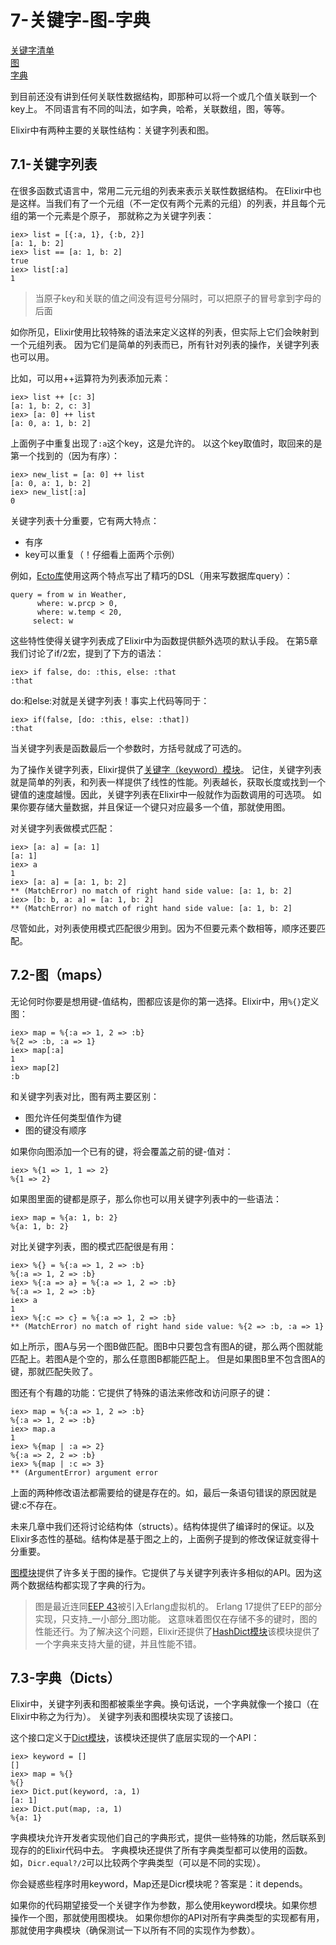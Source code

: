7-关键字-图-字典
================
[关键字清单](#71-%E5%85%B3%E9%94%AE%E5%AD%97%E5%88%97%E8%A1%A8) <br/>
[图](#72-%E5%9B%BEmaps) <br/>
[字典](#73-%E5%AD%97%E5%85%B8dicts) <br/>

到目前还没有讲到任何关联性数据结构，即那种可以将一个或几个值关联到一个key上。
不同语言有不同的叫法，如字典，哈希，关联数组，图，等等。

Elixir中有两种主要的关联性结构：关键字列表和图。

## 7.1-关键字列表
在很多函数式语言中，常用二元元组的列表来表示关联性数据结构。
在Elixir中也是这样。当我们有了一个元组（不一定仅有两个元素的元组）的列表，并且每个元组的第一个元素是个原子，
那就称之为关键字列表：
```
iex> list = [{:a, 1}, {:b, 2}]
[a: 1, b: 2]
iex> list == [a: 1, b: 2]
true
iex> list[:a]
1
```
>当原子key和关联的值之间没有逗号分隔时，可以把原子的冒号拿到字母的后面

如你所见，Elixir使用比较特殊的语法来定义这样的列表，但实际上它们会映射到一个元组列表。
因为它们是简单的列表而已，所有针对列表的操作，关键字列表也可以用。

比如，可以用++运算符为列表添加元素：
```
iex> list ++ [c: 3]
[a: 1, b: 2, c: 3]
iex> [a: 0] ++ list
[a: 0, a: 1, b: 2]
```
上面例子中重复出现了```:a```这个key，这是允许的。
以这个key取值时，取回来的是第一个找到的（因为有序）：
```
iex> new_list = [a: 0] ++ list
[a: 0, a: 1, b: 2]
iex> new_list[:a]
0
```

关键字列表十分重要，它有两大特点：
- 有序
- key可以重复（！仔细看上面两个示例）

例如，[Ecto库](https://github.com/elixir-lang/ecto)使用这两个特点写出了精巧的DSL（用来写数据库query）：
```
query = from w in Weather,
      where: w.prcp > 0,
      where: w.temp < 20,
     select: w
```

这些特性使得关键字列表成了Elixir中为函数提供额外选项的默认手段。
在第5章我们讨论了if/2宏，提到了下方的语法：
```
iex> if false, do: :this, else: :that
:that
```

do:和else:对就是关键字列表！事实上代码等同于：
```
iex> if(false, [do: :this, else: :that])
:that
```

当关键字列表是函数最后一个参数时，方括号就成了可选的。

为了操作关键字列表，Elixir提供了[关键字（keyword）模块](http://elixir-lang.org/docs/stable/elixir/Keyword.html)。
记住，关键字列表就是简单的列表，和列表一样提供了线性的性能。列表越长，获取长度或找到一个键值的速度越慢。因此，关键字列表在Elixir中一般就作为函数调用的可选项。
如果你要存储大量数据，并且保证一个键只对应最多一个值，那就使用图。

对关键字列表做模式匹配：
```
iex> [a: a] = [a: 1]
[a: 1]
iex> a
1
iex> [a: a] = [a: 1, b: 2]
** (MatchError) no match of right hand side value: [a: 1, b: 2]
iex> [b: b, a: a] = [a: 1, b: 2]
** (MatchError) no match of right hand side value: [a: 1, b: 2]
```
尽管如此，对列表使用模式匹配很少用到。因为不但要元素个数相等，顺序还要匹配。

## 7.2-图（maps）
无论何时你要是想用键-值结构，图都应该是你的第一选择。Elixir中，用```%{}```定义图：
```
iex> map = %{:a => 1, 2 => :b}
%{2 => :b, :a => 1}
iex> map[:a]
1
iex> map[2]
:b
```

和关键字列表对比，图有两主要区别：
- 图允许任何类型值作为键
- 图的键没有顺序

如果你向图添加一个已有的键，将会覆盖之前的键-值对：
```
iex> %{1 => 1, 1 => 2}
%{1 => 2}
```

如果图里面的键都是原子，那么你也可以用关键字列表中的一些语法：
```
iex> map = %{a: 1, b: 2}
%{a: 1, b: 2}
```

对比关键字列表，图的模式匹配很是有用：
```
iex> %{} = %{:a => 1, 2 => :b}
%{:a => 1, 2 => :b}
iex> %{:a => a} = %{:a => 1, 2 => :b}
%{:a => 1, 2 => :b}
iex> a
1
iex> %{:c => c} = %{:a => 1, 2 => :b}
** (MatchError) no match of right hand side value: %{2 => :b, :a => 1}
```
如上所示，图A与另一个图B做匹配。图B中只要包含有图A的键，那么两个图就能匹配上。若图A是个空的，那么任意图B都能匹配上。
但是如果图B里不包含图A的键，那就匹配失败了。

图还有个有趣的功能：它提供了特殊的语法来修改和访问原子的键：
```
iex> map = %{:a => 1, 2 => :b}
%{:a => 1, 2 => :b}
iex> map.a
1
iex> %{map | :a => 2}
%{:a => 2, 2 => :b}
iex> %{map | :c => 3}
** (ArgumentError) argument error
```

上面的两种修改语法都需要给的键是存在的。如，最后一条语句错误的原因就是键:c不存在。

未来几章中我们还将讨论结构体（structs）。结构体提供了编译时的保证。以及Elixir多态性的基础。结构体是基于图之上的，上面例子提到的修改保证就变得十分重要。

[图模块](http://elixir-lang.org/docs/stable/elixir/Map.html)提供了许多关于图的操作。它提供了与关键字列表许多相似的API。因为这两个数据结构都实现了字典的行为。

>图是最近连同[EEP 43](http://www.erlang.org/eeps/eep-0043.html)被引入Erlang虚拟机的。
Erlang 17提供了EEP的部分实现，只支持_一小部分_图功能。
这意味着图仅在存储不多的键时，图的性能还行。为了解决这个问题，Elixir还提供了[HashDict模块](http://elixir-lang.org/docs/stable/elixir/HashDict.html)该模块提供了一个字典来支持大量的键，并且性能不错。

## 7.3-字典（Dicts）
Elixir中，关键字列表和图都被乘坐字典。换句话说，一个字典就像一个接口（在Elixir中称之为行为）。
关键字列表和图模块实现了该接口。

这个接口定义于[Dict模块](http://elixir-lang.org/docs/stable/elixir/Dict.html)，该模块还提供了底层实现的一个API：
```
iex> keyword = []
[]
iex> map = %{}
%{}
iex> Dict.put(keyword, :a, 1)
[a: 1]
iex> Dict.put(map, :a, 1)
%{a: 1}
```

字典模块允许开发者实现他们自己的字典形式，提供一些特殊的功能，然后联系到现存的的Elixir代码中去。
字典模块还提供了所有字典类型都可以使用的函数。如，```Dicr.equal?/2```可以比较两个字典类型（可以是不同的实现）。

你会疑惑些程序时用keyword，Map还是Dicr模块呢？答案是：it depends。

如果你的代码期望接受一个关键字作为参数，那么使用keyword模块。如果你想操作一个图，那就使用图模块。
如果你想你的API对所有字典类型的实现都有用，那就使用字典模块（确保测试一下以所有不同的实现作为参数）。
